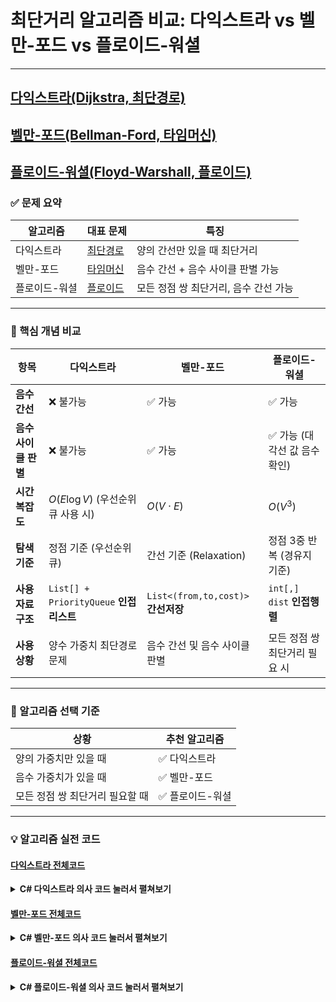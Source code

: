 #  최단거리 알고리즘 비교: 다익스트라 vs 벨만-포드 vs 플로이드-워셜
---
## [다익스트라(Dijkstra, 최단경로)](https://github.com/Syldris/Baekjoon-Study/tree/main/C%23/%EB%B0%B1%EC%A4%80/Gold/1753.%E2%80%85%EC%B5%9C%EB%8B%A8%EA%B2%BD%EB%A1%9C) 
## [벨만-포드(Bellman-Ford, 타임머신)](https://github.com/Syldris/Baekjoon-Study/tree/main/C%23/%EB%B0%B1%EC%A4%80/Gold/11657.%E2%80%85%ED%83%80%EC%9E%84%EB%A8%B8%EC%8B%A0)
## [플로이드-워셜(Floyd-Warshall, 플로이드)](https://github.com/Syldris/Baekjoon-Study/tree/main/C%23/%EB%B0%B1%EC%A4%80/Gold/11404.%E2%80%85%ED%94%8C%EB%A1%9C%EC%9D%B4%EB%93%9C)

### ✅ 문제 요약

| 알고리즘     | 대표 문제                              | 특징                           |
|--------------|-------------------------------------|--------------------------------|
| 다익스트라   | [최단경로](https://www.acmicpc.net/problem/1753) | 양의 간선만 있을 때 최단거리      |
| 벨만-포드   | [타임머신](https://www.acmicpc.net/problem/11657) | 음수 간선 + 음수 사이클 판별 가능 |
| 플로이드-워셜 | [플로이드](https://www.acmicpc.net/problem/11404) | 모든 정점 쌍 최단거리, 음수 간선 가능 |

---

### 🧠 핵심 개념 비교

| 항목            | 다익스트라                 | 벨만-포드                    | 플로이드-워셜                      |
|-----------------|----------------------------|------------------------------|-----------------------------------|
| **음수 간선**     | ❌ 불가능                  | ✅ 가능                      | ✅ 가능                           |
| **음수 사이클 판별** | ❌ 불가능                  | ✅ 가능                      | ✅ 가능 (대각선 값 음수 확인)      |
| **시간복잡도**    | 	$O(E \log V)$ (우선순위 큐 사용 시) | 	$O(V \cdot E)$                  | $O(V^3)$                        |
| **탐색 기준**    | 정점 기준 (우선순위 큐)     | 간선 기준 (Relaxation)       | 정점 3중 반복 (경유지 기준)         |
| **사용 자료구조** | `List[] + PriorityQueue` **인접리스트**    | `List<(from,to,cost)>` **간선저장**       | `int[,] dist` **인접행렬**    |
| **사용 상황**    | 양수 가중치 최단경로 문제    | 음수 간선 및 음수 사이클 판별 | 모든 정점 쌍 최단거리 필요 시       |

---

### 🧩 알고리즘 선택 기준

| 상황                       | 추천 알고리즘       |
|---------------------------|---------------------|
| 양의 가중치만 있을 때       | ✅ 다익스트라        |
| 음수 가중치가 있을 때       | ✅ 벨만-포드         |
| 모든 정점 쌍 최단거리 필요할 때 | ✅ 플로이드-워셜      |

---
### 💡 알고리즘 실전 코드

#### [다익스트라 전체코드](https://github.com/Syldris/Baekjoon-Study/blob/main/C%23/%EB%B0%B1%EC%A4%80/Gold/1753.%E2%80%85%EC%B5%9C%EB%8B%A8%EA%B2%BD%EB%A1%9C/%EC%B5%9C%EB%8B%A8%EA%B2%BD%EB%A1%9C.cs)
<details>
<summary><b>C# 다익스트라 의사 코드 눌러서 펼쳐보기</b></summary> 
  
```csharp
PriorityQueue<(int node, int cost), int> pq = new();
// 1. 시작 정점과 비용 0을 큐에 넣음
pq.Enqueue((start, 0), 0);
while (pq.Count > 0)
{
    var (cur, curCost) = pq.Dequeue(); // 2. 가장 비용이 낮은 정점 꺼냄
if (dist[cur] < curCost) continue;   // 이미 더 짧은 경로가 존재하면 무시(컷팅 최적화)
    foreach (var (next, cost) in graph[cur])
    {
        // 3. 현재 알려진 최단거리보다 더 짧으면 갱신(기본은 INF)
        if (dist[next] > dist[cur] + cost)
        {
            dist[next] = dist[cur] + cost; // 최단거리 갱신
            pq.Enqueue((next, dist[next]), dist[next]); // 4. 갱신된 거리로 우선순위 큐에 추가
        }
    }
}
```
  
</details>


#### [벨만-포드 전체코드](https://github.com/Syldris/Baekjoon-Study/blob/main/C%23/%EB%B0%B1%EC%A4%80/Gold/11657.%E2%80%85%ED%83%80%EC%9E%84%EB%A8%B8%EC%8B%A0/%ED%83%80%EC%9E%84%EB%A8%B8%EC%8B%A0.cs)
<details>
<summary><b>C# 벨만-포드 의사 코드 눌러서 펼쳐보기</b></summary> 
  
```csharp
// 1. 시작지점 제외 INF값으로 초기화
int[] distance = new int[n+1];
Array.Fill(distance, int.MaxValue);
distance[1] = 0;

List<(int from, int to, int cost)> edges = new(); // 간선 리스트

// 2. n번 반복하며 모든 간선을 탐색해 거리 갱신 시도
for (int i = 1; i <= n; i++)
{
    foreach (var (from, to, cost) in edges)
    {
        // 3. 시작 정점까지의 거리가 알려져 있고, 새로 발견한 경로가 더 짧으면 갱신
        if (dist[from] != INF && dist[from] + cost < dist[to])
        {
            dist[to] = dist[from] + cost;
        }
    }
}

// 4. 음수 사이클 여부 판별: 갱신이후 한번 더 갱신 시도가 된다면 음수 사이클 존재
foreach (var (from, to, cost) in edges)
{
    if (dist[from] != INF && dist[from] + cost < dist[to])
    {
        Console.WriteLine("-1"); // 음수 사이클 존재
        return;
    }
}
```
</details>

#### [플로이드-워셜 전체코드](https://github.com/Syldris/Baekjoon-Study/blob/main/C%23/%EB%B0%B1%EC%A4%80/Gold/11404.%E2%80%85%ED%94%8C%EB%A1%9C%EC%9D%B4%EB%93%9C/%ED%94%8C%EB%A1%9C%EC%9D%B4%EB%93%9C.cs)
<details>
<summary><b>C# 플로이드-워셜 의사 코드 눌러서 펼쳐보기</b></summary>
  
```csharp
int[,] dist = new int[n + 1, n + 1];

// 1. 초기화: 모든 정점 쌍의 거리를 무한대로 설정 (INF)
// 자기 자신으로 가는 거리는 0으로 설정
for (int i = 1; i <= n; i++)
{
    for (int j = 1; j <= n; j++)
    {
        if (i == j) dist[i, j] = 0; // 자기 자신까지의 거리 0
        else dist[i, j] = int.MaxValue; // 그 외에는 무한대로 초기화
    }
}
// 2. 간선 정보를 기반으로 직접 연결된 정점의 거리 초기화
foreach (var (from, to, cost) in edges)
{
    dist[from, to] = cost;
}

// 3. 플로이드-워셜 핵심 부분: 경유지 k를 기준으로 모든 정점 쌍 (i, j)의 최단거리 갱신
for (int k = 1; k <= n; k++)
{
    for (int i = 1; i <= n; i++)
    {
        for (int j = 1; j <= n; j++)
        {
            // i -> k, k -> j 경로가 존재하는 경우에만 갱신 시도
            if (dist[i, k] != INF && dist[k, j] != INF)
            {
                // i -> j 직접 가는 거리와 i -> k -> j 거리를 비교해 더 짧은 거리로 갱신
                dist[i, j] = Math.Min(dist[i, j], dist[i, k] + dist[k, j]);
            }
        }
    }
}
```
</details>
